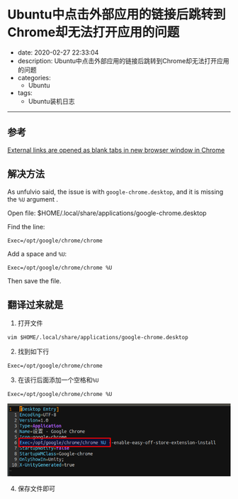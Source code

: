 #   Ubuntu中点击外部应用的链接后跳转到Chrome却无法打开应用的问题
+ date: 2020-02-27 22:33:04
+ description: Ubuntu中点击外部应用的链接后跳转到Chrome却无法打开应用的问题
+ categories:
  - Ubuntu
+ tags:
  - Ubuntu装机日志
---
##  参考
[External links are opened as blank tabs in new browser window in Chrome
](https://askubuntu.com/questions/689449/external-links-are-opened-as-blank-tabs-in-new-browser-window-in-chrome)

##  解决方法
As unfulvio said, the issue is with `google-chrome.desktop`, and it is missing the `%U` argument .

Open file: $HOME/.local/share/applications/google-chrome.desktop

Find the line:
```
Exec=/opt/google/chrome/chrome
```
Add a space and `%U`:

```
Exec=/opt/google/chrome/chrome %U
```
Then save the file.

##  翻译过来就是
1.  打开文件
```
vim $HOME/.local/share/applications/google-chrome.desktop
```

2.  找到如下行
```
Exec=/opt/google/chrome/chrome
```

3.  在该行后面添加一个空格和`%U`
```
Exec=/opt/google/chrome/chrome %U
```

![](../images/2020/02/20200227001.png)


4.  保存文件即可
